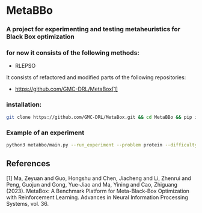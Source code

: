 # MetaBBo

### A project for experimenting and testing metaheuristics for Black Box optimization

### for now it consists of the following methods:

- RLEPSO

It consists of refactored and modified parts of the following repositories:
- <https://github.com/GMC-DRL/MetaBox>[[1]](#1)


### installation:

```bash
git clone https://github.com/GMC-DRL/MetaBox.git && cd MetaBBo && pip install .
```

### Example of an experiment

```bash
python3 metabbo/main.py --run_experiment --problem protein --difficulty easy --train_agent RLEPSO_Agent --train_optimizer RLEPSO_Optimizer
```




## References
<a id="1">[1]</a> 
Ma, Zeyuan and Guo, Hongshu and Chen, Jiacheng and Li, Zhenrui and Peng, Guojun and Gong, Yue-Jiao and Ma, Yining and Cao, Zhiguang (2023). 
MetaBox: A Benchmark Platform for Meta-Black-Box Optimization with Reinforcement Learning.
Advances in Neural Information Processing Systems, vol. 36.


